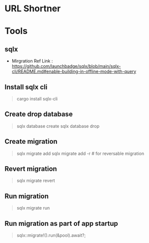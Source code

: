 # URL Shortner


# Tools

## sqlx
- Mirgration Ref Link : https://github.com/launchbadge/sqlx/blob/main/sqlx-cli/README.md#enable-building-in-offline-mode-with-query

## Install sqlx cli
> cargo install sqlx-cli

## Create drop database
> sqlx database create
> sqlx database drop

## Create migration
> sqlx migrate add <name>
> sqlx migrate add -r <name> # for reversable migration

## Revert migration
> sqlx migrate revert

## Run migration
> sqlx migrate run

## Run migration as part of app startup
> sqlx::migrate!().run(&pool).await?;